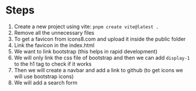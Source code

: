 # Steps

1. Create a new project using vite: `pnpm create vite@latest .`
2. Remove all the unnecessary files
3. To get a favicon from icons8.com and upload it inside the public folder
4. Link the favicon in the index.html
5. We want to link bootstrap (this helps in rapid development)
6. We will only link the css file of bootstrap and then we can add `display-1`
   to the h1 tag to check if it works
7. Then we will create a navbar and add a link to github (to get icons we will use bootstrap icons)
8. We will add a search form
